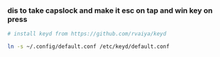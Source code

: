 ### dis to take capslock and make it esc on tap and win key on press

```bash
# install keyd from https://github.com/rvaiya/keyd

ln -s ~/.config/default.conf /etc/keyd/default.conf 
```

